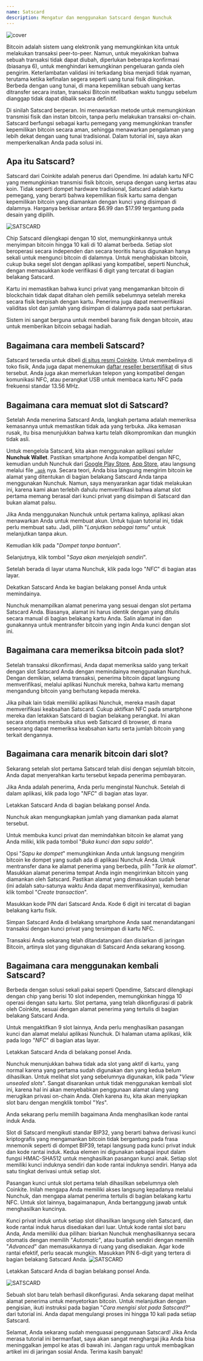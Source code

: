 ```yaml
---
name: Satscard
description: Mengatur dan menggunakan Satscard dengan Nunchuk
---
```

![cover](assets/cover.webp)

Bitcoin adalah sistem uang elektronik yang memungkinkan kita untuk melakukan transaksi peer-to-peer. Namun, untuk meyakinkan bahwa sebuah transaksi tidak dapat diubah, diperlukan beberapa konfirmasi (biasanya 6), untuk menghindari kemungkinan pengeluaran ganda oleh pengirim. Keterlambatan validasi ini terkadang bisa menjadi tidak nyaman, terutama ketika kefinalan segera seperti uang tunai fisik diinginkan. Berbeda dengan uang tunai, di mana kepemilikan sebuah uang kertas ditransfer secara instan, transaksi Bitcoin melibatkan waktu tunggu sebelum dianggap tidak dapat dibalik secara definitif.

Di sinilah Satscard berperan. Ini menawarkan metode untuk memungkinkan transmisi fisik dan instan bitcoin, tanpa perlu melakukan transaksi on-chain. Satscard berfungsi sebagai kartu pemegang yang memungkinkan transfer kepemilikan bitcoin secara aman, sehingga menawarkan pengalaman yang lebih dekat dengan uang tunai tradisional. Dalam tutorial ini, saya akan memperkenalkan Anda pada solusi ini.

## Apa itu Satscard?

Satscard dari Coinkite adalah penerus dari Opendime. Ini adalah kartu NFC yang memungkinkan transmisi fisik bitcoin, serupa dengan uang kertas atau koin. Tidak seperti dompet hardware tradisional, Satscard adalah kartu pemegang, yang berarti bahwa kepemilikan fisik kartu sama dengan kepemilikan bitcoin yang diamankan dengan kunci yang disimpan di dalamnya. Harganya berkisar antara $6.99 dan $17.99 tergantung pada desain yang dipilih.

![SATSCARD](assets/notext/01.webp)

Chip Satscard dilengkapi dengan 10 slot, memungkinkannya untuk menyimpan bitcoin hingga 10 kali di 10 alamat berbeda. Setiap slot beroperasi secara independen dan secara teoritis harus digunakan hanya sekali untuk mengunci bitcoin di dalamnya. Untuk menghabiskan bitcoin, cukup buka segel slot dengan aplikasi yang kompatibel, seperti Nunchuk, dengan memasukkan kode verifikasi 6 digit yang tercatat di bagian belakang Satscard.

Kartu ini memastikan bahwa kunci privat yang mengamankan bitcoin di blockchain tidak dapat ditahan oleh pemilik sebelumnya setelah mereka secara fisik berpisah dengan kartu. Penerima juga dapat memverifikasi validitas slot dan jumlah yang disimpan di dalamnya pada saat pertukaran.

Sistem ini sangat berguna untuk membeli barang fisik dengan bitcoin, atau untuk memberikan bitcoin sebagai hadiah.

## Bagaimana cara membeli Satscard?

Satscard tersedia untuk dibeli [di situs resmi Coinkite](https://store.coinkite.com/store/category/satscard). Untuk membelinya di toko fisik, Anda juga dapat menemukan [daftar reseller bersertifikat](https://coinkite.com/resellers) di situs tersebut.
Anda juga akan memerlukan telepon yang kompatibel dengan komunikasi NFC, atau perangkat USB untuk membaca kartu NFC pada frekuensi standar 13.56 MHz.
## Bagaimana cara memuat slot di Satscard?

Setelah Anda menerima Satscard Anda, langkah pertama adalah memeriksa kemasannya untuk memastikan tidak ada yang terbuka. Jika kemasan rusak, itu bisa menunjukkan bahwa kartu telah dikompromikan dan mungkin tidak asli.

Untuk mengelola Satscard, kita akan menggunakan aplikasi seluler **Nunchuk Wallet**. Pastikan smartphone Anda kompatibel dengan NFC, kemudian unduh Nunchuk dari [Google Play Store](https://play.google.com/store/apps/details?id=io.nunchuk.android), [App Store](https://apps.apple.com/us/app/nunchuk-bitcoin-wallet/id1563190073), atau langsung melalui file [`.apk`](https://github.com/nunchuk-io/nunchuk-android/releases) nya.
Secara teori, Anda bisa langsung mengirim bitcoin ke alamat yang ditentukan di bagian belakang Satscard Anda tanpa menggunakan Nunchuk. Namun, saya menyarankan agar tidak melakukan ini, karena kami akan terlebih dahulu memverifikasi bahwa alamat slot pertama memang berasal dari kunci privat yang disimpan di Satscard dan bukan alamat palsu.

Jika Anda menggunakan Nunchuk untuk pertama kalinya, aplikasi akan menawarkan Anda untuk membuat akun. Untuk tujuan tutorial ini, tidak perlu membuat satu. Jadi, pilih "*Lanjutkan sebagai tamu*" untuk melanjutkan tanpa akun.

Kemudian klik pada "*Dompet tanpa bantuan*".

Selanjutnya, klik tombol "*Saya akan menjelajah sendiri*".

Setelah berada di layar utama Nunchuk, klik pada logo "*NFC*" di bagian atas layar.

Dekatkan Satscard Anda ke bagian belakang ponsel Anda untuk memindainya.

Nunchuk menampilkan alamat penerima yang sesuai dengan slot pertama Satscard Anda. Biasanya, alamat ini harus identik dengan yang ditulis secara manual di bagian belakang kartu Anda. Salin alamat ini dan gunakannya untuk mentransfer bitcoin yang ingin Anda kunci dengan slot ini.

## Bagaimana cara memeriksa bitcoin pada slot?

Setelah transaksi dikonfirmasi, Anda dapat memeriksa saldo yang terkait dengan slot Satscard Anda dengan memindainya menggunakan Nunchuk. Dengan demikian, selama transaksi, penerima bitcoin dapat langsung memverifikasi, melalui aplikasi Nunchuk mereka, bahwa kartu memang mengandung bitcoin yang berhutang kepada mereka.

Jika pihak lain tidak memiliki aplikasi Nunchuk, mereka masih dapat memverifikasi keabsahan Satscard. Cukup aktifkan NFC pada smartphone mereka dan letakkan Satscard di bagian belakang perangkat. Ini akan secara otomatis membuka situs web Satscard di browser, di mana seseorang dapat memeriksa keabsahan kartu serta jumlah bitcoin yang terkait dengannya.

## Bagaimana cara menarik bitcoin dari slot?

Sekarang setelah slot pertama Satscard telah diisi dengan sejumlah bitcoin, Anda dapat menyerahkan kartu tersebut kepada penerima pembayaran.

Jika Anda adalah penerima, Anda perlu menginstal Nunchuk. Setelah di dalam aplikasi, klik pada logo "*NFC*" di bagian atas layar.

Letakkan Satscard Anda di bagian belakang ponsel Anda.

Nunchuk akan mengungkapkan jumlah yang diamankan pada alamat tersebut.

Untuk membuka kunci privat dan memindahkan bitcoin ke alamat yang Anda miliki, klik pada tombol "*Buka kunci dan sapu saldo*".

Opsi "*Sapu ke dompet*" memungkinkan Anda untuk langsung mengirim bitcoin ke dompet yang sudah ada di aplikasi Nunchuk Anda. Untuk mentransfer dana ke alamat penerima yang berbeda, pilih "*Tarik ke alamat*".
Masukkan alamat penerima tempat Anda ingin mengirimkan bitcoin yang diamankan oleh Satscard. Pastikan alamat yang dimasukkan sudah benar (ini adalah satu-satunya waktu Anda dapat memverifikasinya), kemudian klik tombol "*Create transaction*".

Masukkan kode PIN dari Satscard Anda. Kode 6 digit ini tercatat di bagian belakang kartu fisik.

Simpan Satscard Anda di belakang smartphone Anda saat menandatangani transaksi dengan kunci privat yang tersimpan di kartu NFC.

Transaksi Anda sekarang telah ditandatangani dan disiarkan di jaringan Bitcoin, artinya slot yang digunakan di Satscard Anda sekarang kosong.

## Bagaimana cara menggunakan kembali Satscard?

Berbeda dengan solusi sekali pakai seperti Opendime, Satscard dilengkapi dengan chip yang berisi 10 slot independen, memungkinkan hingga 10 operasi dengan satu kartu. Slot pertama, yang telah dikonfigurasi di pabrik oleh Coinkite, sesuai dengan alamat penerima yang tertulis di bagian belakang Satscard Anda.

Untuk mengaktifkan 9 slot lainnya, Anda perlu menghasilkan pasangan kunci dan alamat melalui aplikasi Nunchuk. Di halaman utama aplikasi, klik pada logo "*NFC*" di bagian atas layar.

Letakkan Satscard Anda di belakang ponsel Anda.

Nunchuk menunjukkan bahwa tidak ada slot yang aktif di kartu, yang normal karena yang pertama sudah digunakan dan yang kedua belum dihasilkan. Untuk melihat slot yang sebelumnya digunakan, klik pada "*View unsealed slots*". Sangat disarankan untuk tidak menggunakan kembali slot ini, karena hal ini akan menyebabkan penggunaan alamat ulang yang merugikan privasi on-chain Anda. Oleh karena itu, kita akan menyiapkan slot baru dengan mengklik tombol "*Yes*".

Anda sekarang perlu memilih bagaimana Anda menghasilkan kode rantai induk Anda.

Slot di Satscard mengikuti standar BIP32, yang berarti bahwa derivasi kunci kriptografis yang mengamankan bitcoin tidak bergantung pada frasa mnemonik seperti di dompet BIP39, tetapi langsung pada kunci privat induk dan kode rantai induk. Kedua elemen ini digunakan sebagai input dalam fungsi HMAC-SHA512 untuk menghasilkan pasangan kunci anak. Setiap slot memiliki kunci induknya sendiri dan kode rantai induknya sendiri. Hanya ada satu tingkat derivasi untuk setiap slot.

Pasangan kunci untuk slot pertama telah dihasilkan sebelumnya oleh Coinkite. Inilah mengapa Anda memiliki akses langsung kepadanya melalui Nunchuk, dan mengapa alamat penerima tertulis di bagian belakang kartu NFC. Untuk slot lainnya, bagaimanapun, Anda bertanggung jawab untuk menghasilkan kuncinya.

Kunci privat induk untuk setiap slot dihasilkan langsung oleh Satscard, dan kode rantai induk harus disediakan dari luar. Untuk kode rantai slot baru Anda, Anda memiliki dua pilihan: biarkan Nunchuk menghasilkannya secara otomatis dengan memilih "*Automatic*", atau buatlah sendiri dengan memilih "*Advanced*" dan memasukkannya di ruang yang disediakan. Agar kode rantai efektif, perlu seacak mungkin.
Masukkan PIN 6-digit yang tertera di bagian belakang Satscard Anda.
![SATSCARD](assets/notext/26.webp)

Letakkan Satscard Anda di bagian belakang ponsel Anda.

![SATSCARD](assets/notext/27.webp)

Sebuah slot baru telah berhasil dikonfigurasi. Anda sekarang dapat melihat alamat penerima untuk menyetorkan bitcoin. Untuk melanjutkan dengan pengisian, ikuti instruksi pada bagian "*Cara mengisi slot pada Satscard?*" dari tutorial ini.
Anda dapat mengulangi proses ini hingga 10 kali pada setiap Satscard.

Selamat, Anda sekarang sudah menguasai penggunaan Satscard! Jika Anda merasa tutorial ini bermanfaat, saya akan sangat menghargai jika Anda bisa meninggalkan jempol ke atas di bawah ini. Jangan ragu untuk membagikan artikel ini di jaringan sosial Anda. Terima kasih banyak!